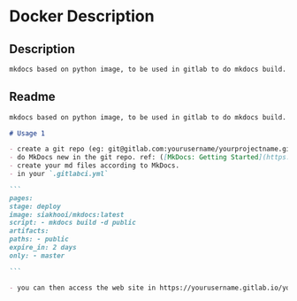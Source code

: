 # Docker Description

## Description

```md
mkdocs based on python image, to be used in gitlab to do mkdocs build.
```

## Readme

````md
mkdocs based on python image, to be used in gitlab to do mkdocs build.

# Usage 1

- create a git repo (eg: git@gitlab.com:yourusername/yourprojectname.git
- do MkDocs new in the git repo. ref: ([MkDocs: Getting Started](https://www.mkdocs.org/#getting-started))
- create your md files according to MkDocs.
- in your `.gitlabci.yml`

```
pages:
stage: deploy
image: siakhooi/mkdocs:latest
script: - mkdocs build -d public
artifacts:
paths: - public
expire_in: 2 days
only: - master

```

- you can then access the web site in https://yourusername.gitlab.io/yourprojectname/
````

